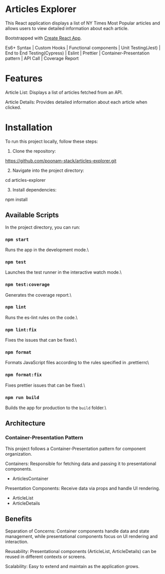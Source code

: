 # Articles Explorer

This React application displays a list of NY Times Most Popular articles and allows users to view detailed information about each article.

Bootstrapped with [Create React App](https://github.com/facebook/create-react-app).

Es6+ Syntax | Custom Hooks | Functional components | Unit Testing(Jest) | End to End Testing(Cypress) | Eslint | Prettier | Container-Presentation pattern | API Call | Coverage Report

# Features

Article List: Displays a list of articles fetched from an API.

Article Details: Provides detailed information about each article when clicked.

# Installation

To run this project locally, follow these steps:

1. Clone the repository:

https://github.com/poonam-stack/articles-explorer.git

2. Navigate into the project directory:

cd articles-explorer

3. Install dependencies:

npm install

## Available Scripts

In the project directory, you can run:

### `npm start`

Runs the app in the development mode.\

### `npm test`

Launches the test runner in the interactive watch mode.\

### `npm test:coverage`

Generates the coverage report.\

### `npm lint`

Runs the es-lint rules on the code.\

### `npm lint:fix`

Fixes the issues that can be fixed.\

### `npm format`

Formats JavaScript files according to the rules specified in .prettierrc\

### `npm format:fix`

Fixes prettier issues that can be fixed.\

### `npm run build`

Builds the app for production to the `build` folder.\

## Architecture

### Container-Presentation Pattern

This project follows a Container-Presentation pattern for component organization.

Containers: Responsible for fetching data and passing it to presentational components.
- ArticlesContainer

Presentation Components: Receive data via props and handle UI rendering.
- ArticleList
- ArticleDetails

## Benefits

Separation of Concerns: Container components handle data and state management, while presentational components focus on UI rendering and interaction.

Reusability: Presentational components (ArticleList, ArticleDetails) can be reused in different contexts or screens.

Scalability: Easy to extend and maintain as the application grows.






